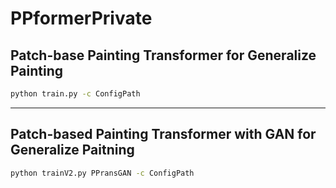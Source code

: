 # PPformerPrivate

## Patch-base Painting Transformer for Generalize Painting
```cmd
python train.py -c ConfigPath
```
---
## Patch-based Painting Transformer with GAN for Generalize Paitning

```cmd
python trainV2.py PPransGAN -c ConfigPath
```
